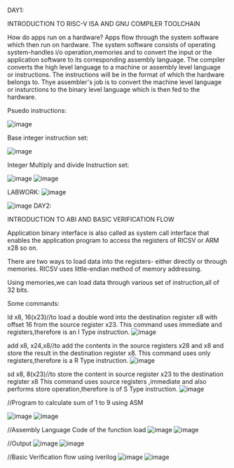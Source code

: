 DAY1:

INTRODUCTION TO RISC-V ISA AND GNU COMPILER TOOLCHAIN

How do apps run on a hardware?
Apps flow through the system software which then run on hardware.
The system software consists of operating system-handles i/o operation,memories and to convert the input or the application software to its corresponding assembly language.
The compiler converts the high level language to a machine or assembly level language or instructions. The instructions will be in the format of which the hardware belongs to.
Thye assembler's job is to convert the machine level language or insturctions to the binary level language which is then fed to the hardware.


Psuedo instructions:

![image](https://user-images.githubusercontent.com/92938137/170606284-edeeabd2-8eb6-4663-967f-d6902fe7cfcd.png)

Base integer instruction set:

![image](https://user-images.githubusercontent.com/92938137/170606167-1da353bc-25db-4724-b4cc-ec9ca105067d.png)

Integer Multiply and divide Instruction set:

![image](https://user-images.githubusercontent.com/92938137/170606248-bd189369-b0e2-4535-82c9-b48bf8ee35dc.png)
![image](https://user-images.githubusercontent.com/92938137/170606266-1946da05-aa40-4fce-9cfb-f7cb21f841a0.png)


LABWORK:
![image](https://user-images.githubusercontent.com/92938137/170606485-c770cd7c-cf83-4c9c-b113-d3662bf53f83.png)

![image](https://user-images.githubusercontent.com/92938137/170605834-6c33a3bc-178c-4d5a-b171-0b915462d3ca.png)
DAY2:

INTRODUCTION TO ABI AND BASIC VERIFICATION FLOW

Application binary interface is also called as system call interface that enables the application program to access the registers of RICSV or ARM x28 so on.

There are two ways to load data into the registers- either directly or through memories.
RICSV uses little-endian method of memory addressing.

Using memories,we can load data through various set of instruction,all of 32 bits.

Some commands:

ld x8, 16(x23)//to load a double word into the destination register x8 with offset 16 from the source register x23.
This command uses immediate and registers,therefore is an I Type instruction.
![image](https://user-images.githubusercontent.com/92938137/170602752-eea528aa-d5a7-4fda-83ef-910a8c912af1.png)

add x8, x24,x8//to add the contents in the source registers x28 and x8 and store the result in the destination register x8.
This command uses only registers,therefore is a R Type instruction.
![image](https://user-images.githubusercontent.com/92938137/170602691-3e587f9c-c330-4d68-98f7-ea73f8cf33b0.png)

sd x8, 8(x23)//to store the content in source register x23 to the destination register x8
This command uses source registers ,immediate and also performs store operation,therefore is of S Type instruction.
![image](https://user-images.githubusercontent.com/92938137/170602814-c1e5ab23-6457-4728-8038-2e940ab2d886.png)


//Program to calculate sum of 1 to 9 using ASM

![image](https://user-images.githubusercontent.com/92938137/170595215-fc64d542-5cd1-4bc3-9ef7-b733f43ade81.png)
![image](https://user-images.githubusercontent.com/92938137/170595353-a185e77a-0100-4e13-bc5e-24632cf53ef0.png)

//Assembly Language Code of the function load
![image](https://user-images.githubusercontent.com/92938137/170595365-fc7bab82-c198-49f7-aaa0-cc3f1c73bb20.png)
![image](https://user-images.githubusercontent.com/92938137/170595378-f89719ea-2dfa-4a44-b365-2437dccfb208.png)


//Output
![image](https://user-images.githubusercontent.com/92938137/170595390-7f8d1712-889e-465c-b208-698bb64bda8b.png)
![image](https://user-images.githubusercontent.com/92938137/170595412-35d20e3a-cf0f-4fab-b75f-e42d70154ff0.png)


//Basic Verification flow using iverilog
![image](https://user-images.githubusercontent.com/92938137/170595399-ba0c1275-9a1a-43d8-99c7-8933875cf97b.png)
![image](https://user-images.githubusercontent.com/92938137/170595424-71c58cd9-1a3a-4b78-9aeb-afaa7d247fbd.png)

